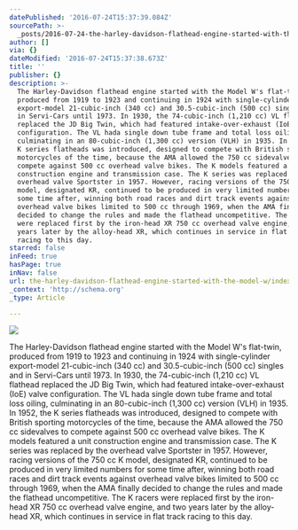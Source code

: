 ```yaml
---
datePublished: '2016-07-24T15:37:39.084Z'
sourcePath: >-
  _posts/2016-07-24-the-harley-davidson-flathead-engine-started-with-the-model-w.md
author: []
via: {}
dateModified: '2016-07-24T15:37:38.673Z'
title: ''
publisher: {}
description: >-
  The Harley-Davidson flathead engine started with the Model W's flat-twin,
  produced from 1919 to 1923 and continuing in 1924 with single-cylinder
  export-model 21-cubic-inch (340 cc) and 30.5-cubic-inch (500 cc) singles and
  in Servi-Cars until 1973. In 1930, the 74-cubic-inch (1,210 cc) VL flathead
  replaced the JD Big Twin, which had featured intake-over-exhaust (IoE) valve
  configuration. The VL hada single down tube frame and total loss oiling,
  culminating in an 80-cubic-inch (1,300 cc) version (VLH) in 1935. In 1952, the
  K series flatheads was introduced, designed to compete with British sporting
  motorcycles of the time, because the AMA allowed the 750 cc sidevalves to
  compete against 500 cc overhead valve bikes. The K models featured a unit
  construction engine and transmission case. The K series was replaced by the
  overhead valve Sportster in 1957. However, racing versions of the 750 cc K
  model, designated KR, continued to be produced in very limited numbers for
  some time after, winning both road races and dirt track events against
  overhead valve bikes limited to 500 cc through 1969, when the AMA finally
  decided to change the rules and made the flathead uncompetitive. The K racers
  were replaced first by the iron-head XR 750 cc overhead valve engine, and two
  years later by the alloy-head XR, which continues in service in flat track
  racing to this day.
starred: false
inFeed: true
hasPage: true
inNav: false
url: the-harley-davidson-flathead-engine-started-with-the-model-w/index.html
_context: 'http://schema.org'
_type: Article

---
```

![](https://the-grid-user-content.s3-us-west-2.amazonaws.com/824576c8-aff6-4174-88a8-e8aca376f5ba.jpg)

The Harley-Davidson flathead engine started with the Model W's flat-twin, produced from 1919 to 1923 and continuing in 1924 with single-cylinder export-model 21-cubic-inch (340 cc) and 30.5-cubic-inch (500 cc) singles and in Servi-Cars until 1973\. In 1930, the 74-cubic-inch (1,210 cc) VL flathead replaced the JD Big Twin, which had featured intake-over-exhaust (IoE) valve configuration. The VL hada single down tube frame and total loss oiling, culminating in an 80-cubic-inch (1,300 cc) version (VLH) in 1935\. In 1952, the K series flatheads was introduced, designed to compete with British sporting motorcycles of the time, because the AMA allowed the 750 cc sidevalves to compete against 500 cc overhead valve bikes. The K models featured a unit construction engine and transmission case. The K series was replaced by the overhead valve Sportster in 1957\. However, racing versions of the 750 cc K model, designated KR, continued to be produced in very limited numbers for some time after, winning both road races and dirt track events against overhead valve bikes limited to 500 cc through 1969, when the AMA finally decided to change the rules and made the flathead uncompetitive. The K racers were replaced first by the iron-head XR 750 cc overhead valve engine, and two years later by the alloy-head XR, which continues in service in flat track racing to this day.